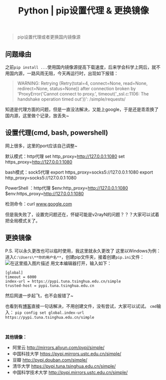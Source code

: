﻿---
 title: Python | pip设置代理 & 更换镜像
 date: 
 updated: 
 categories:
 - Python
 tags:
 - pip
 - Python
---
>pip设置代理或者更换国内镜像源
<!--less-->

## 问题缘由
之前`pip install ...`使用国内镜像源提高下载速度，后来学会科学上网后，就不用国内源，一路风雨无阻，今天再运行时，出现如下报错：
	
>WARNING: Retrying (Retry(total=4, connect=None, read=None, redirect=None, status=None)) after connection broken by 'ProxyError('Cannot connect to proxy.', timeout('_ssl.c:1106: The handshake operation timed out'))': /simple/requests/

知道是代理方面的问题，但是一直没法解决，又能上google，于是还是乖乖换了国内源，这里做个记录，放丢失~

## 设置代理(cmd, bash, powershell)
网上很多，这里的port应该自己调整~

默认模式：http代理
set http_proxy=http://127.0.0.1:1080
set https_proxy=http://127.0.0.1:1080

bash模式：sock5代理
export https_proxy=socks5://127.0.0.1:1080 
export http_proxy=socks5://127.0.0.1:1080

PowerShell ：http代理
$env:http_proxy=http://127.0.0.1:1080
$env:https_proxy=http://127.0.0.1:1080

检测命令：curl www.google.com

但是我失败了，设置完问题还在，怀疑可能是v2rayN的问题？？？大家可以试着把全局模式关了。


## 更换镜像
P.S. 可以永久更改也可以临时使用，我这里就永久更改了
这里以Windows为例：
进入`C:\Users\**你的用户名**`，创建pip文件夹，接着创建`pip.ini`文件：
![在这里插入图片描述](https://img-blog.csdnimg.cn/2021020121235522.png#pic_center)
用文本编辑器打开，输入如下：
```
[global]
timeout = 6000
index-url = https://pypi.tuna.tsinghua.edu.cn/simple
trusted-host = pypi.tuna.tsinghua.edu.cn
```
然后网速一步起飞，也不会报错了~
<br>



也看到有[博客](https://www.jianshu.com/p/b2412f7fc93f)直接一句话解决，不用创建文件，没有尝试，大家可以试试。
`cmd`输入：
`pip config set global.index-url https://pypi.tuna.tsinghua.edu.cn/simple`

<br>


**其他镜像：**
- 阿里云 http://mirrors.aliyun.com/pypi/simple/ 
- 中国科技大学 https://pypi.mirrors.ustc.edu.cn/simple/ 
- 豆瓣 http://pypi.douban.com/simple/ 
- 清华大学 https://pypi.tuna.tsinghua.edu.cn/simple/ 
- 中国科学技术大学 http://pypi.mirrors.ustc.edu.cn/simple/


